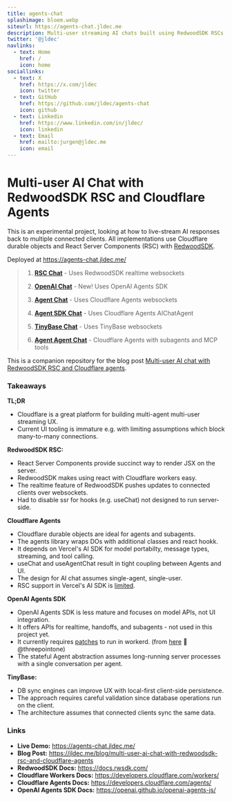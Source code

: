```yaml
---
title: agents-chat
splashimage: bloem.webp
siteurl: https://agents-chat.jldec.me
description: Multi-user streaming AI chats built using RedwoodSDK RSCs, Cloudflare Agents, Vercel AI SDK, and OpenAI Agents SDK.
twitter: '@jldec'
navlinks:
  - text: Home
    href: /
    icon: home
sociallinks:
  - text: X
    href: https://x.com/jldec
    icon: twitter
  - text: GitHub
    href: https://github.com/jldec/agents-chat
    icon: github
  - text: Linkedin
    href: https://www.linkedin.com/in/jldec/
    icon: linkedin
  - text: Email
    href: mailto:jurgen@jldec.me
    icon: email
---
```


# Multi-user AI Chat with RedwoodSDK RSC and Cloudflare Agents

This is an experimental project, looking at how to live-stream AI responses back to multiple connected clients. All implementations use Cloudflare durable objects and React Server Components (RSC) with [RedwoodSDK](https://rwsdk.com/).

Deployed at https://agents-chat.jldec.me/

> 1. **[RSC Chat](https://agents-chat.jldec.me/chat-rsc)** - Uses RedwoodSDK realtime websockets
>
> 2. **[OpenAI Chat](https://agents-chat.jldec.me/chat-openai-sdk)** - New! Uses OpenAI Agents SDK
>
> 3. **[Agent Chat](https://agents-chat.jldec.me/chat-agent)** - Uses Cloudflare Agents websockets
>
> 4. **[Agent SDK Chat](https://agents-chat.jldec.me/chat-agent-sdk)** - Uses Cloudflare Agents AIChatAgent
>
> 5. **[TinyBase Chat](https://agents-chat.jldec.me/chat-tinybase)** - Uses TinyBase websockets
>
> 6. **[Agent Agent Chat](https://agents-chat.jldec.me/chat-agent-agent)** - Cloudflare Agents with subagents and MCP tools

This is a companion repository for the blog post [Multi-user AI chat with RedwoodSDK RSC and Cloudflare agents](https://jldec.me/blog/multi-user-ai-chat-with-redwoodsdk-rsc-and-cloudflare-agents).

### Takeaways
**TL;DR**
- Cloudflare is a great platform for building multi-agent multi-user streaming UX.
- Current UI tooling is immature e.g. with limiting assumptions which block many-to-many connections.

**RedwoodSDK RSC:**
- React Server Components provide succinct way to render JSX on the server.
- RedwoodSDK makes using react with Cloudflare workers easy.
- The realtime feature of RedwoodSDK pushes updates to connected clients over websockets.
- Had to disable ssr for hooks (e.g. useChat) not designed to run server-side.

**Cloudflare Agents**
- Cloudflare durable objects are ideal for agents and subagents.
- The agents library wraps DOs with additional classes and react hookk.
- It depends on Vercel's AI SDK for model portabilty, message types, streaming, and tool calling.
- useChat and useAgentChat result in tight coupling between Agents and UI.
- The design for AI chat assumes single-agent, single-user.
- RSC support in Vercel's AI SDK is [limited](https://ai-sdk.dev/docs/ai-sdk-rsc/migrating-to-ui).

**OpenAI Agents SDK**
- OpenAI Agents SDK is less mature and focuses on model APIs, not UI integration.
- It offers APIs for realtime, handoffs, and subagents - not used in this project yet.
- It currently requires [patches](https://github.com/jldec/agents-chat/tree/main/patches) to run in workerd. (from [here](https://github.com/cloudflare/agents/tree/main/patches) 🙏 @threepointone)
- The stateful Agent abstraction assumes long-running server processes with a single conversation per agent.

**TinyBase:**
- DB sync engines can improve UX with local-first client-side persistence.
- The approach requires careful validation since database operations run on the client.
- The architecture assumes that connected clients sync the same data.

### Links
- **Live Demo:** https://agents-chat.jldec.me/
- **Blog Post:** https://jldec.me/blog/multi-user-ai-chat-with-redwoodsdk-rsc-and-cloudflare-agents
- **RedwoodSDK Docs:** https://docs.rwsdk.com/
- **Cloudflare Workers Docs:** https://developers.cloudflare.com/workers/
- **Cloudflare Agents Docs:** https://developers.cloudflare.com/agents/
- **OpenAI Agents SDK Docs:** https://openai.github.io/openai-agents-js/
